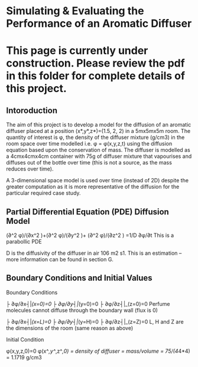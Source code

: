 # Simulating & Evaluating the Performance of an Aromatic Diffuser

# This page is currently under construction. Please review the pdf in this folder for complete details of this project.

## Intoroduction

The aim of this project is to develop a model for the diffusion of an aromatic diffuser placed at a position 
(x*,y*,z*)=(1.5, 2, 2) in a 5mx5mx5m room. The quantity of interest is φ, the density of the diffuser mixture (g/cm3) in the room space over time modelled i.e. φ = φ(x,y,z,t) using the diffusion equation based upon the conservation of mass. The diffuser is modelled as a 4cmx4cmx4cm container with 75g of diffuser mixture that vapourises and diffuses out of the bottle over time (this is not a source, as the mass reduces over time).

A 3-dimensional space model is used over time (instead of 2D) despite the greater computation as it is more representative of the diffusion for the particular required case study.


## Partial Differential Equation (PDE) Diffusion Model

  (∂^2 φ)/(∂x^2 )+(∂^2 φ)/(∂y^2 )+  (∂^2 φ)/(∂z^2 )  =1/D   ∂φ/∂t          This is a parabollic PDE

D is the diffusivity of the diffuser in air 106 m2 s1. This is an estimation – more information can be found in section G.



## Boundary Conditions and Initial Values
Boundary Conditions

├ ∂φ/∂x┤|_(x=0)=0           ├ ∂φ/∂y┤|_(y=0)=0           ├ ∂φ/∂z┤|_(z=0)=0         Perfume molecules cannot diffuse through the boundary wall (flux is 0)

├ ∂φ/∂x┤|_(x=L)=0           ├ ∂φ/∂y┤|_(y=H)=0           ├ ∂φ/∂z┤|_(z=Z)=0         L, H and Z are the dimensions of the room (same reason as above)

Initial Condition

φ(x,y,z,0)=0           φ(x^*,y^*,z^*,0) = density of diffuser = mass/volume = 75/(4*4*4) = 1.1719 g/cm3




